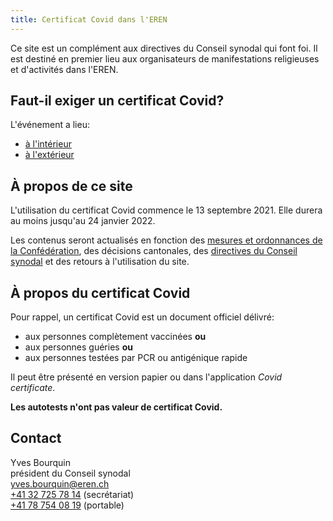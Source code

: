 ```yaml
---
title: Certificat Covid dans l'EREN
---
```


Ce site est un complément aux directives du Conseil synodal qui font foi.
Il est destiné en premier lieu aux organisateurs de manifestations religieuses et d'activités dans l'EREN.

## Faut-il exiger un certificat Covid?

L'événement a lieu:

- [à l'intérieur](/interieur/)
- [à l'extérieur](/exterieur/)


## À propos de ce site

L'utilisation du certificat Covid commence le 13 septembre 2021. 
Elle durera au moins jusqu'au 24 janvier 2022.

Les contenus seront actualisés en fonction des [mesures et ordonnances de la Confédération](https://www.bag.admin.ch/bag/fr/home/krankheiten/ausbrueche-epidemien-pandemien/aktuelle-ausbrueche-epidemien/novel-cov/massnahmen-des-bundes.html), des décisions cantonales, des [directives du Conseil synodal](https://www.eren.ch/coronavirus/) et des retours à l'utilisation du site.

## À propos du certificat Covid

Pour rappel, un certificat Covid est un document officiel délivré:

- aux personnes complètement vaccinées **ou**
- aux personnes guéries **ou**
- aux personnes testées par PCR ou antigénique rapide

Il peut être présenté en version papier ou dans l'application *Covid certificate*.

**Les autotests n'ont pas valeur de certificat Covid.**

## Contact

Yves Bourquin  
président du Conseil synodal  
[yves.bourquin@eren.ch](mailto:yves.bourquin@eren.ch)  
[+41 32 725 78 14](tel:+41327257814) (secrétariat)  
[+41 78 754 08 19](tel:+41787540819) (portable)  